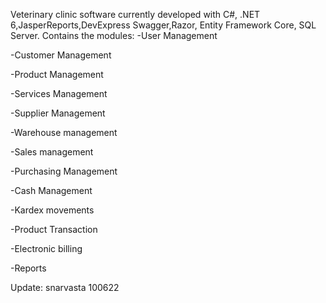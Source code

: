 
Veterinary clinic software currently developed with C#, .NET 6,JasperReports,DevExpress Swagger,Razor, Entity Framework Core, SQL Server.
Contains the modules:
-User Management

-Customer Management

-Product Management

-Services Management

-Supplier Management

-Warehouse management

-Sales management

-Purchasing Management

-Cash Management

-Kardex movements

-Product Transaction

-Electronic billing

-Reports


Update: snarvasta 100622
